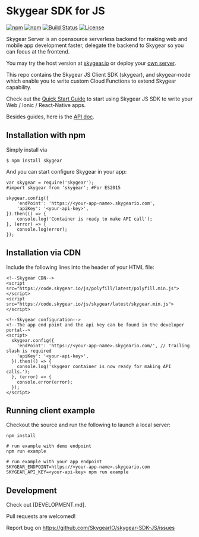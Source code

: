 # Skygear SDK for JS

[![npm](https://img.shields.io/npm/v/skygear.svg)](https://www.npmjs.com/package/skygear)
[![npm](https://img.shields.io/npm/dt/skygear.svg)](https://www.npmjs.com/package/skygear)
[![Build Status](https://travis-ci.org/SkygearIO/skygear-SDK-JS.svg?branch=master)](https://travis-ci.org/SkygearIO/skygear-SDK-JS)
[![License](https://img.shields.io/npm/l/skygear.svg)](https://www.npmjs.com/package/skygear)

Skygear Server is an opensource serverless backend for making web and mobile app
development faster, delegate the backend to Skygear so you can focus at the
frontend.

You may try the host version at [skygear.io](https://skygear.io) or deploy your
[own server](https://github.com/skygeario/skygear-server).

This repo contains the Skygear JS Client SDK (skygear), and skygear-node which
enable you to write custom Cloud Functions to extend Skygear capability.

Check out the [Quick Start Guide](https://docs.skygear.io/guides/intro/quickstart/js/)
to start using Skygear JS SDK to write your Web / Ionic / React-Native apps.

Besides guides, here is the [API doc](https://docs.skygear.io/js/reference/latest/).

## Installation with npm

Simply install via

```
$ npm install skygear
```

And you can start configure Skygear in your app:

```
var skygear = require('skygear');
#import skygear from 'skygear'; #For ES2015

skygear.config({
    'endPoint': 'https://<your-app-name>.skygeario.com',
    'apiKey': '<your-api-key>',
}).then(() => {
    console.log('Container is ready to make API call');
}, (error) => {
    console.log(error);
});
```

## Installation via CDN

Include the following lines into the header of your HTML file:

```
<!--Skygear CDN-->
<script src="https://code.skygear.io/js/polyfill/latest/polyfill.min.js"></script>
<script src="https://code.skygear.io/js/skygear/latest/skygear.min.js"></script>

<!--Skygear configuration-->
<!--The app end point and the api key can be found in the developer portal-->
<script>
  skygear.config({
    'endPoint': 'https://<your-app-name>.skygeario.com/', // trailing slash is required
    'apiKey': '<your-api-key>',
  }).then(() => {
    console.log('skygear container is now ready for making API calls.');
  }, (error) => {
    console.error(error);
  });
</script>
```

## Running client example

Checkout the source and run the following to launch a local server:

```
npm install

# run example with demo endpoint
npm run example

# run example with your app endpoint
SKYGEAR_ENDPOINT=https://<your-app-name>.skygeario.com SKYGEAR_API_KEY=<your-api-key> npm run example
```

## Development

Check out [DEVELOPMENT.md].

Pull requests are welcomed!

Report bug on https://github.com/SkygearIO/skygear-SDK-JS/issues
